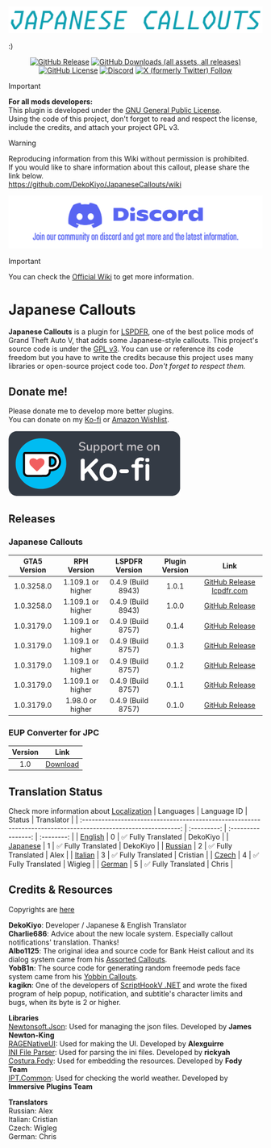 <p align="center">
<img src="./Image/Logo.png">
</p>

:)

<p align="center">
    <a href="https://github.com/DekoKiyo/JapaneseCallouts/releases/latest"><img alt="GitHub Release" src="https://img.shields.io/github/v/release/DekoKiyo/JapaneseCallouts?style=flat&logo=GitHub&label=Latest%20Release"></a>
    <a href="https://github.com/DekoKiyo/JapaneseCallouts/releases/latest"><img alt="GitHub Downloads (all assets, all releases)" src="https://img.shields.io/github/downloads/DekoKiyo/JapaneseCallouts/total?style=flat&logo=GitHub&label=Downloads"></a>
    <a href="https://github.com/DekoKiyo/JapaneseCallouts?tab=GPL-3.0-1-ov-file#readme"><img alt="GitHub License" src="https://img.shields.io/github/license/DekoKiyo/JapaneseCallouts?style=flat&logo=GitHub&label=GPL%20License"></a>
    <a href="https://discord.gg/aBer7YvDPA"><img alt="Discord" src="https://img.shields.io/discord/1067619328670830682?style=flat&logo=Discord&label=Discord%20Server"></a>
    <a href="https://twitter.com/DekoKiyomori"><img alt="X (formerly Twitter) Follow" src="https://img.shields.io/twitter/follow/DekoKiyomori?style=social&logo=X"></a>
</p>

> [!IMPORTANT]
> **For all mods developers:**<br/>
> This plugin is developed under the [GNU General Public License](https://github.com/DekoKiyo/JapaneseCallouts?tab=GPL-3.0-1-ov-file#readme).<br/>
> Using the code of this project, don't forget to read and respect the license, include the credits, and attach your project GPL v3.

> [!WARNING]
> Reproducing information from this Wiki without permission is prohibited.<br/>
> If you would like to share information about this callout, please share the link below.<br/>
> https://github.com/DekoKiyo/JapaneseCallouts/wiki

[![Discord](./Image/Discord.png)](https://discord.gg/aBer7YvDPA)

> [!IMPORTANT]
> You can check the [Official Wiki](https://github.com/DekoKiyo/JapaneseCallouts/wiki) to get more information.

# Japanese Callouts
**Japanese Callouts** is a plugin for [LSPDFR](https://www.lcpdfr.com/lspdfr), one of the best police mods of Grand Theft Auto V, that adds some Japanese-style callouts. This project's source code is under the [GPL v3](https://github.com/DekoKiyo/JapaneseCallouts?tab=GPL-3.0-1-ov-file#readme). You can use or reference its code freedom but you have to write the credits because this project uses many libraries or open-source project code too. _Don't forget to respect them._

## Donate me!
Please donate me to develop more better plugins.<br/>
You can donate on my [Ko-fi](https://ko-fi.com/dekokiyo) or [Amazon Wishlist](https://www.amazon.jp/hz/wishlist/ls/FBE1V5T8HB1M?ref_=wl_share).

[![ko-fi](https://raw.githubusercontent.com/DekoKiyo/JapaneseCallouts/main/Image/Ko-fi.png)](https://ko-fi.com/dekokiyo)

## Releases
### Japanese Callouts
| GTA5 Version |    RPH Version    |   LSPDFR Version   | Plugin Version |                                                                                    Link                                                                                    |
| :----------: | :---------------: | :----------------: | :------------: | :------------------------------------------------------------------------------------------------------------------------------------------------------------------------: |
|  1.0.3258.0  | 1.109.1 or higher | 0.4.9 (Build 8943) |     1.0.1      | [GitHub Release](https://github.com/DekoKiyo/JapaneseCallouts/releases/tag/1.0.1) [lcpdfr.com](https://www.lcpdfr.com/downloads/gta5mods/scripts/47879-japanese-callouts/) |
|  1.0.3258.0  | 1.109.1 or higher | 0.4.9 (Build 8943) |     1.0.0      |                                             [GitHub Release](https://github.com/DekoKiyo/JapaneseCallouts/releases/tag/1.0.0)                                              |
|  1.0.3179.0  | 1.109.1 or higher | 0.4.9 (Build 8757) |     0.1.4      |                                             [GitHub Release](https://github.com/DekoKiyo/JapaneseCallouts/releases/tag/0.1.4)                                              |
|  1.0.3179.0  | 1.109.1 or higher | 0.4.9 (Build 8757) |     0.1.3      |                                             [GitHub Release](https://github.com/DekoKiyo/JapaneseCallouts/releases/tag/0.1.3)                                              |
|  1.0.3179.0  | 1.109.1 or higher | 0.4.9 (Build 8757) |     0.1.2      |                                             [GitHub Release](https://github.com/DekoKiyo/JapaneseCallouts/releases/tag/0.1.2)                                              |
|  1.0.3179.0  | 1.109.1 or higher | 0.4.9 (Build 8757) |     0.1.1      |                                             [GitHub Release](https://github.com/DekoKiyo/JapaneseCallouts/releases/tag/0.1.1)                                              |
|  1.0.3179.0  | 1.98.0 or higher  | 0.4.9 (Build 8757) |     0.1.0      |                                            [GitHub Release](https://github.com/DekoKiyo/JapaneseCallouts/releases/tag/0.1.0.0)                                             |

### EUP Converter for JPC
| Version |                                               Link                                                |
| :-----: | :-----------------------------------------------------------------------------------------------: |
|   1.0   | [Download](https://github.com/DekoKiyo/JapaneseCallouts/releases/download/0.1.1/EUPConverter.zip) |

## Translation Status
Check more information about [Localization](https://github.com/DekoKiyo/JapaneseCallouts/wiki/Localization)
|                                                   Languages                                                    | Language ID |       Status       | Translator |
| :------------------------------------------------------------------------------------------------------------: | :---------: | :----------------: | :--------: |
| [English](https://github.com/DekoKiyo/JapaneseCallouts/blob/crowdin/JapaneseCallouts/Localization/en-US.json)  |      0      | ✅ Fully Translated |  DekoKiyo  |
| [Japanese](https://github.com/DekoKiyo/JapaneseCallouts/blob/crowdin/JapaneseCallouts/Localization/ja-JP.json) |      1      | ✅ Fully Translated |  DekoKiyo  |
| [Russian](https://github.com/DekoKiyo/JapaneseCallouts/blob/crowdin/JapaneseCallouts/Localization/ru-RU.json)  |      2      | ✅ Fully Translated |    Alex    |
| [Italian](https://github.com/DekoKiyo/JapaneseCallouts/blob/crowdin/JapaneseCallouts/Localization/it-IT.json)  |      3      | ✅ Fully Translated |  Cristian  |
|  [Czech](https://github.com/DekoKiyo/JapaneseCallouts/blob/crowdin/JapaneseCallouts/Localization/cs-CZ.json)   |      4      | ✅ Fully Translated |   Wigleg   |
|  [German](https://github.com/DekoKiyo/JapaneseCallouts/blob/crowdin/JapaneseCallouts/Localization/de-DE.json)  |      5      | ✅ Fully Translated |   Chris    |

## Credits & Resources
Copyrights are [here](https://github.com/DekoKiyo/JapaneseCallouts/wiki/Copyrights)

**DekoKiyo**: Developer / Japanese & English Translator<br/>
**Charlie686**: Advice about the new locale system. Especially callout notifications' translation. Thanks!<br/>
**Albo1125**: The original idea and source code for Bank Heist callout and its dialog system came from his [Assorted Callouts](https://github.com/Albo1125/Assorted-Callouts).<br/>
**YobB1n**: The source code for generating random freemode peds face system came from his [Yobbin Callouts](https://github.com/YobB1n/YobbinCallouts).<br/>
**kagikn**: One of the developers of [ScriptHookV .NET](https://github.com/scripthookvdotnet/scripthookvdotnet) and wrote the fixed program of help popup, notification, and subtitle's character limits and bugs, when its byte is 2 or higher.<br/>

**Libraries**<br/>
[Newtonsoft.Json](https://www.newtonsoft.com/json): Used for managing the json files. Developed by **James Newton-King**<br/>
[RAGENativeUI](https://github.com/Alexguirre/RAGENativeUI): Used for making the UI. Developed by **Alexguirre**<br/>
[INI File Parser](https://github.com/rickyah/ini-parser): Used for parsing the ini files. Developed by **rickyah**<br/>
[Costura.Fody](https://github.com/Fody/Costura): Used for embedding the resources. Developed by **Fody Team**<br/>
[IPT.Common](https://github.com/Immersive-Plugins-Team/IPT.Common): Used for checking the world weather. Developed by **Immersive Plugins Team**

**Translators**<br/>
Russian: Alex<br/>
Italian: Cristian<br/>
Czech: Wigleg<br/>
German: Chris<br/>

